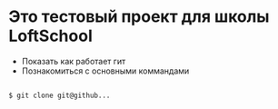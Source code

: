 # Это тестовый проект для школы LoftSchool

+ Показать как работает гит
+ Познакомиться с основными коммандами

``` bash

$ git clone git@github...

```
